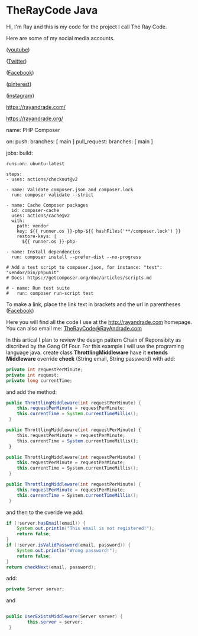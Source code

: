 # TheRayCode Java

Hi, I'm Ray and this is my code for the project I call The Ray Code.

Here are some of my social media accounts.

([youtube](https://www.youtube.com/TheRayCode/))

([Twitter](https://twitter.com/TheRayCode))

([Facebook](https://www.Facebook.com/TheRayCode/))

([pinterest](https://www.pinterest.com/TheRayCode/))

([instagram](https://www.instagram.com/the_ray_code/))

https://rayandrade.com/

https://rayandrade.org/



name: PHP Composer

on:
  push:
    branches: [ main ]
  pull_request:
    branches: [ main ]

jobs:
  build:

    runs-on: ubuntu-latest

    steps:
    - uses: actions/checkout@v2

    - name: Validate composer.json and composer.lock
      run: composer validate --strict

    - name: Cache Composer packages
      id: composer-cache
      uses: actions/cache@v2
      with:
        path: vendor
        key: ${{ runner.os }}-php-${{ hashFiles('**/composer.lock') }}
        restore-keys: |
          ${{ runner.os }}-php-

    - name: Install dependencies
      run: composer install --prefer-dist --no-progress

    # Add a test script to composer.json, for instance: "test": "vendor/bin/phpunit"
    # Docs: https://getcomposer.org/doc/articles/scripts.md

    # - name: Run test suite
    #   run: composer run-script test



To make a link, place the link text in brackets and the url in parentheses ([Facebook](https://www.Facebook.com/TheRayCode/))

Here you will find all the code I use at the <http://rayandrade.com> homepage.
You can also email me: <TheRayCode@RayAndrade.com>

In this artical I plan to review the design pattern Chain of Reponsibity as discribed by the Gang Of Four.
For this example I will use the programing language java.
create class **ThrottlingMiddleware** have it **extends Middleware**
override **check** (String email, String password) with
add:
```java
private int requestPerMinute;
private int request;
private long currentTime;
```
and add the method:
```java
public ThrottlingMiddleware(int requestPerMinute) {
    this.requestPerMinute = requestPerMinute;
    this.currentTime = System.currentTimeMillis();
 }
```
```php
public ThrottlingMiddleware(int requestPerMinute) {
    this.requestPerMinute = requestPerMinute;
    this.currentTime = System.currentTimeMillis();
 }
```
```cpp
public ThrottlingMiddleware(int requestPerMinute) {
    this.requestPerMinute = requestPerMinute;
    this.currentTime = System.currentTimeMillis();
 }
```
```cs
public ThrottlingMiddleware(int requestPerMinute) {
    this.requestPerMinute = requestPerMinute;
    this.currentTime = System.currentTimeMillis();
 }
```
and then to the overide we add:
```java
if (!server.hasEmail(email)) {
    System.out.println("This email is not registered!");
    return false;
}
if (!server.isValidPassword(email, password)) {
    System.out.println("Wrong password!");
    return false;
}
return checkNext(email, password);
```
add:
```java
private Server server;
```
and
```java

public UserExistsMiddleware(Server server) {
        this.server = server;
 }
    
```
